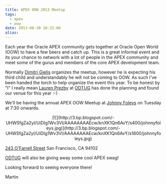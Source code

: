 ```yaml
---
title: APEX OOW 2013 Meetup
tags:
  - apex
  - oow
date: 2013-08-30 10:32:00
alias:
---
```


Each year the Oracle APEX community gets together at Oracle Open World (OOW) to have a few beers and catch up. This is a great informal event and its your chance to network with a lot of people in the APEX community and meet some of the gurus and members of the core APEX development team.

Normally [Dimitri Gielis](http://dgielis.blogspot.ca/) organizes the meetup, however he is expecting his third child and understandably he will not be coming to OOW. As such I've been handed the torch to help organize the event this year. To be honest by "I" I really mean [Lauren Prezby](https://twitter.com/lprezby) at [ODTUG](http://odtug.com/) has done the planning and found our venue for this year :-)

We'll be having the annual APEX OOW Meetup at [Johnny Foleys](http://www.johnnyfoleys.com/) on Tuesday at 7:30 onwards.

<div class="separator" style="clear: both; text-align: center;">[![](http://3.bp.blogspot.com/-UHWSfgZa2yI/UiDIg1Wv3VI/AAAAAAAAEcw/knXK1Qn6AvY/s400/johnnyfoleys.jpg)](http://3.bp.blogspot.com/-UHWSfgZa2yI/UiDIg1Wv3VI/AAAAAAAAEcw/knXK1Qn6AvY/s1600/johnnyfoleys.jpg)</div>

[243 O'Farrell Street](http://goo.gl/zgbr9m)
San Francisco, CA 94102

[ODTUG](http://www.odtug.com/) will also be giving away some cool APEX swag!

Looking forward to seeing everyone there!

Martin
